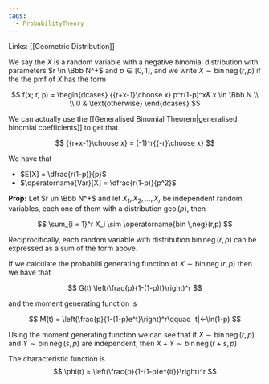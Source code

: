 ```yaml
---
tags:
  - ProbabilityTheory
---
```

Links: [[Geometric Distribution]]

We say the $X$ is a random variable with a negative binomial distribution with parameters $r \in \Bbb N^+$ and $p \in [0,1]$, and we write $X \sim \operatorname{bin\, neg}(r,p)$ if the the pmf of $X$ has the form

$$ f(x; r, p) = \begin{dcases} {{r+x-1}\choose x} p^r(1-p)^x& x \in \Bbb N \\ \\ 0 & \text{otherwise} \end{dcases} $$

We can actually use the [[Generalised Binomial Theorem|generalised binomial coefficients]] to get that

$$ {{r+x-1}\choose x} = (-1)^r{{-r}\choose x} $$

We have that

- $E[X] = \dfrac{r(1-p)}{p}$
- $\operatorname{Var}[X] = \dfrac{r(1-p)}{p^2}$

**Prop:** Let $r \in \Bbb N^+$ and let $X_1,X_2,\dots,X_r$ be independent random variables, each one of them with a distribution $\operatorname{geo}(p)$, then

$$ \sum_{i = 1}^r X_i \sim \operatorname{bin \,neg}(r,p) $$

Reciprocitically, each random variable with distribution $\operatorname{bin \,neg}(r,p)$ can be expressed as a sum of the form above.

If we calculate the probabliti generating function of $X \sim \operatorname{bin \, neg}(r,p)$ then we have that

$$ G(t) \left(\frac{p}{1-(1-p)t}\right)^r $$

and the moment generating function is

$$ M(t) = \left(\frac{p}{1-(1-p)e^t}\right)^r\qquad |t|<-\ln(1-p) $$

Using the moment generating function we can see that if $X \sim \operatorname{bin\,neg}(r,p)$ and ${Y\sim{\operatorname{bin\, neg}(s, p)}}$ are independent, then $X+Y \sim \operatorname{bin\, neg}(r+s, p)$

The characteristic function is $$ \phi(t) = \left(\frac{p}{1-(1-p)e^{it}}\right)^r $$
